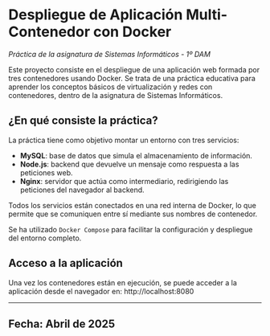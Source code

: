 # Despliegue de Aplicación Multi-Contenedor con Docker

_Práctica de la asignatura de Sistemas Informáticos - 1º DAM_  

Este proyecto consiste en el despliegue de una aplicación web formada por tres contenedores usando Docker. Se trata de una práctica educativa para aprender los conceptos básicos de virtualización y redes con contenedores, dentro de la asignatura de Sistemas Informáticos.

## ¿En qué consiste la práctica?

La práctica tiene como objetivo montar un entorno con tres servicios:

- **MySQL**: base de datos que simula el almacenamiento de información.
- **Node.js**: backend que devuelve un mensaje como respuesta a las peticiones web.
- **Nginx**: servidor que actúa como intermediario, redirigiendo las peticiones del navegador al backend.

Todos los servicios están conectados en una red interna de Docker, lo que permite que se comuniquen entre sí mediante sus nombres de contenedor.

Se ha utilizado `Docker Compose` para facilitar la configuración y despliegue del entorno completo.

## Acceso a la aplicación

Una vez los contenedores están en ejecución, se puede acceder a la aplicación desde el navegador en: http://localhost:8080

---

## Fecha: Abril de 2025
